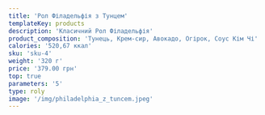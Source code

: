 ```yaml
---
title: 'Рол Філадельфія з Тунцем'
templateKey: products
description: 'Класичний Рол Філадельфія'
product_composition: 'Тунець, Крем-сир, Авокадо, Огірок, Соус Кім Чі'
calories: '520,67 ккал'
sku: 'sku-4'
weight: '320 г'
price: '379.00 грн'
top: true
parameters: '5'
type: roly
image: '/img/philadelphia_z_tuncem.jpeg'
---
```

